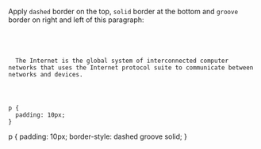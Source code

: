 Apply `dashed` border on the top,
`solid` border at the bottom and
`groove` border on right and left
of this paragraph:

<Editor lang="css" type="exercise">
<code>
<panel lang="html">
<p>
  The Internet is the global system of interconnected computer networks that uses the Internet protocol suite to communicate between networks and devices.
</p>
</panel>
<panel lang="css">
p {
  padding: 10px;
}
</panel>
</code>

<solution>
p {
  padding: 10px;
  border-style: dashed groove solid;
}
</solution>
</Editor>